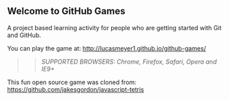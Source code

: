 ## Welcome to GitHub Games

A project based learning activity for people who are getting started with Git and GitHub.

You can play the game at: http://lucasmeyer1.github.io/github-games/

>> _*SUPPORTED BROWSERS*: Chrome, Firefox, Safari, Opera and IE9+_

This fun open source game was cloned from: https://github.com/jakesgordon/javascript-tetris
